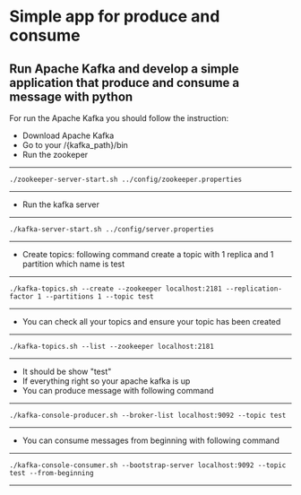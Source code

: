# Simple app for produce and consume

## Run Apache Kafka and develop a simple application that produce and consume a message with python

For run the Apache Kafka you should follow the instruction:

* Download Apache Kafka
* Go to your /{kafka_path}/bin
* Run the zookeper

***
    ./zookeeper-server-start.sh ../config/zookeeper.properties
***

* Run the kafka server

***
    ./kafka-server-start.sh ../config/server.properties
***

* Create topics: following command create a topic with 1 replica and 1 partition which name is test

***
    ./kafka-topics.sh --create --zookeeper localhost:2181 --replication-factor 1 --partitions 1 --topic test
***

* You can check all your topics and ensure your topic has been created

***
    ./kafka-topics.sh --list --zookeeper localhost:2181
***

* It should be show "test"
* If everything right so your apache kafka is up
* You can produce message with following command

***
    ./kafka-console-producer.sh --broker-list localhost:9092 --topic test
***

* You can consume messages from beginning with following command

***
    ./kafka-console-consumer.sh --bootstrap-server localhost:9092 --topic test --from-beginning
***
